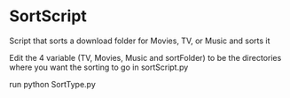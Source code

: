# SortScript
Script that sorts a download folder for Movies, TV, or Music and sorts it


Edit the 4 variable (TV, Movies, Music and sortFolder) to be the directories where you want the sorting to go in sortScript.py

run python SortType.py
